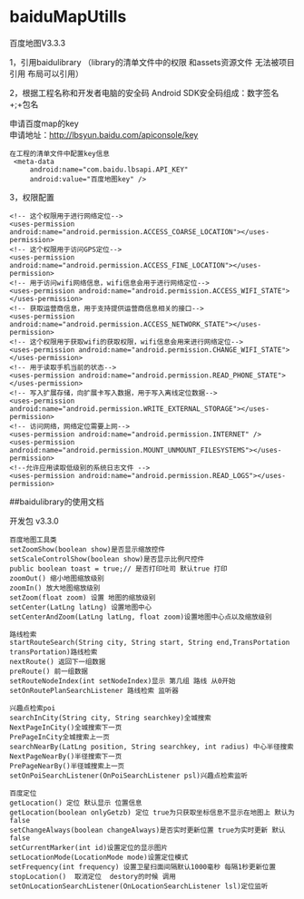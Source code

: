 # baiduMapUtills
百度地图V3.3.3 



1，引用baidulibrary （library的清单文件中的权限 和assets资源文件 无法被项目引用 布局可以引用）

2，根据工程名称和开发者电脑的安全码 Android SDK安全码组成：数字签名+;+包名

申请百度map的key		
	申请地址：http://lbsyun.baidu.com/apiconsole/key
	
	在工程的清单文件中配置key信息
	 <meta-data
         android:name="com.baidu.lbsapi.API_KEY"
         android:value="百度地图key" />
3，权限配置

	<!-- 这个权限用于进行网络定位-->
	<uses-permission android:name="android.permission.ACCESS_COARSE_LOCATION"></uses-permission>
	<!-- 这个权限用于访问GPS定位-->
	<uses-permission android:name="android.permission.ACCESS_FINE_LOCATION"></uses-permission>
	<!-- 用于访问wifi网络信息，wifi信息会用于进行网络定位-->
	<uses-permission android:name="android.permission.ACCESS_WIFI_STATE"></uses-permission>
	<!-- 获取运营商信息，用于支持提供运营商信息相关的接口-->
	<uses-permission android:name="android.permission.ACCESS_NETWORK_STATE"></uses-permission>
	<!-- 这个权限用于获取wifi的获取权限，wifi信息会用来进行网络定位-->
	<uses-permission android:name="android.permission.CHANGE_WIFI_STATE"></uses-permission>
	<!-- 用于读取手机当前的状态-->
	<uses-permission android:name="android.permission.READ_PHONE_STATE"></uses-permission>
	<!-- 写入扩展存储，向扩展卡写入数据，用于写入离线定位数据-->
	<uses-permission android:name="android.permission.WRITE_EXTERNAL_STORAGE"></uses-permission>
	<!-- 访问网络，网络定位需要上网-->
	<uses-permission android:name="android.permission.INTERNET" />
	<uses-permission android:name="android.permission.MOUNT_UNMOUNT_FILESYSTEMS"></uses-permission>
	<!--允许应用读取低级别的系统日志文件 -->
	<uses-permission android:name="android.permission.READ_LOGS"></uses-permission>

##baidulibrary的使用文档

开发包 v3.3.0

	百度地图工具类
	setZoomShow(boolean show)是否显示缩放控件 
	setScaleControlShow(boolean show)是否显示比例尺控件
	public boolean toast = true;// 是否打印吐司 默认true 打印
	zoomOut() 缩小地图缩放级别
	zoomIn() 放大地图缩放级别
	setZoom(float zoom) 设置 地图的缩放级别
	setCenter(LatLng latLng) 设置地图中心
	setCenterAndZoom(LatLng latLng, float zoom)设置地图中心点以及缩放级别
	
	路线检索
	startRouteSearch(String city, String start, String end,TransPortation transPortation)路线检索
	nextRoute() 返回下一组数据
	preRoute() 前一组数据
	setRouteNodeIndex(int setNodeIndex)显示 第几组 路线 从0开始
	setOnRoutePlanSearchListener 路线检索 监听器
	
	兴趣点检索poi
	searchInCity(String city, String searchkey)全城搜索
	NextPageInCity()全城搜索下一页
	PrePageInCity全城搜索上一页
	searchNearBy(LatLng position, String searchkey, int radius) 中心半径搜索
	NextPageNearBy()半径搜索下一页
	PrePageNearBy()半径城搜索上一页
	setOnPoiSearchListener(OnPoiSearchListener psl)兴趣点检索监听
	
	百度定位
	getLocation() 定位 默认显示 位置信息
	getLocation(boolean onlyGetzb) 定位 true为只获取坐标信息不显示在地图上 默认为false
	setChangeAlways(boolean changeAlways)是否实时更新位置 true为实时更新 默认false
	setCurrentMarker(int id)设置定位的显示图片
	setLocationMode(LocationMode mode)设置定位模式
	setFrequency(int frequency) 设置卫星扫面间隔默认1000毫秒 每隔1秒更新位置
	stopLocation()  取消定位  destory的时候 调用
	setOnLocationSearchListener(OnLocationSearchListener lsl)定位监听



